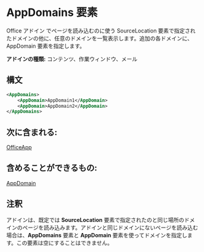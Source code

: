 # <a name="appdomains-element"></a>AppDomains 要素

Office アドイン でページを読み込むのに使う SourceLocation 要素で指定されたドメインの他に、任意のドメインを一覧表示します。追加の各ドメインに、AppDomain 要素を指定します。

 **アドインの種類:** コンテンツ、作業ウィンドウ、メール

## <a name="syntax"></a>構文

```XML
<AppDomains>
    <AppDomain>AppDomain1</AppDomain>
    <AppDomain>AppDomain2</AppDomain>
</AppDomains>
```

## <a name="contained-in"></a>次に含まれる:

[OfficeApp](officeapp.md)

## <a name="can-contain"></a>含めることができるもの:

[AppDomain](appdomain.md)

## <a name="remarks"></a>注釈

アドインは、既定では **SourceLocation** 要素で指定されたのと同じ場所のドメインのページを読み込みます。アドインと同じドメインにないページを読み込む場合は、**AppDomains** 要素と **AppDomain** 要素を使ってドメインを指定します。この要素は空にすることはできません。 
